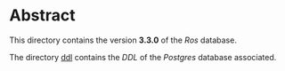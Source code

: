 # Abstract

This directory contains the version **3.3.0** of the _Ros_ database.

The directory [ddl](ddl) contains the _DDL_ of the _Postgres_ database associated.